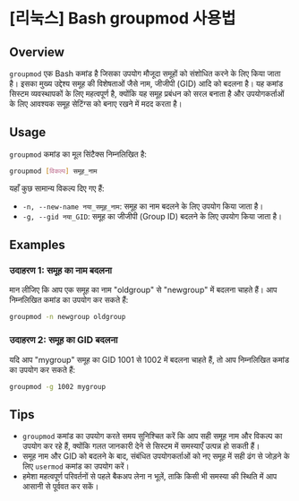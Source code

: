 # [리눅스] Bash groupmod 사용법

## Overview
`groupmod` एक Bash कमांड है जिसका उपयोग मौजूदा समूहों को संशोधित करने के लिए किया जाता है। इसका मुख्य उद्देश्य समूह की विशेषताओं जैसे नाम, जीजीपी (GID) आदि को बदलना है। यह कमांड सिस्टम व्यवस्थापकों के लिए महत्वपूर्ण है, क्योंकि यह समूह प्रबंधन को सरल बनाता है और उपयोगकर्ताओं के लिए आवश्यक समूह सेटिंग्स को बनाए रखने में मदद करता है।

## Usage
`groupmod` कमांड का मूल सिंटैक्स निम्नलिखित है:

```bash
groupmod [विकल्प] समूह_नाम
```

यहाँ कुछ सामान्य विकल्प दिए गए हैं:

- `-n, --new-name नया_समूह_नाम`: समूह का नाम बदलने के लिए उपयोग किया जाता है।
- `-g, --gid नया_GID`: समूह का जीजीपी (Group ID) बदलने के लिए उपयोग किया जाता है।

## Examples
### उदाहरण 1: समूह का नाम बदलना
मान लीजिए कि आप एक समूह का नाम "oldgroup" से "newgroup" में बदलना चाहते हैं। आप निम्नलिखित कमांड का उपयोग कर सकते हैं:

```bash
groupmod -n newgroup oldgroup
```

### उदाहरण 2: समूह का GID बदलना
यदि आप "mygroup" समूह का GID 1001 से 1002 में बदलना चाहते हैं, तो आप निम्नलिखित कमांड का उपयोग कर सकते हैं:

```bash
groupmod -g 1002 mygroup
```

## Tips
- `groupmod` कमांड का उपयोग करते समय सुनिश्चित करें कि आप सही समूह नाम और विकल्प का उपयोग कर रहे हैं, क्योंकि गलत जानकारी देने से सिस्टम में समस्याएँ उत्पन्न हो सकती हैं।
- समूह नाम और GID को बदलने के बाद, संबंधित उपयोगकर्ताओं को नए समूह में सही ढंग से जोड़ने के लिए `usermod` कमांड का उपयोग करें।
- हमेशा महत्वपूर्ण परिवर्तनों से पहले बैकअप लेना न भूलें, ताकि किसी भी समस्या की स्थिति में आप आसानी से पूर्ववत कर सकें।